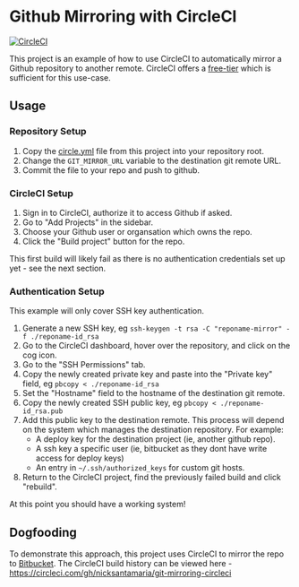 # Github Mirroring with CircleCI

[![CircleCI](https://circleci.com/gh/nicksantamaria/git-mirroring-circleci.svg?style=svg)](https://circleci.com/gh/nicksantamaria/git-mirroring-circleci)

This project is an example of how to use CircleCI to automatically mirror a Github repository to another remote. CircleCI offers a [free-tier](https://circleci.com/pricing/) which is sufficient for this use-case.

## Usage

### Repository Setup

1. Copy the [circle.yml](circle.yml) file from this project into your repository root.
2. Change the `GIT_MIRROR_URL` variable to the destination git remote URL.
3. Commit the file to your repo and push to github.

### CircleCI Setup

1. Sign in to CircleCI, authorize it to access Github if asked.
2. Go to "Add Projects" in the sidebar.
3. Choose your Github user or organsation which owns the repo.
4. Click the "Build project" button for the repo.

This first build will likely fail as there is no authentication credentials set up yet - see the next section.

### Authentication Setup

This example will only cover SSH key authentication. 

1. Generate a new SSH key, eg `ssh-keygen -t rsa -C "reponame-mirror" -f ./reponame-id_rsa`
2. Go to the CircleCI dashboard, hover over the repository, and click on the cog icon.
3. Go to the "SSH Permissions" tab.
4. Copy the newly created private key and paste into the "Private key" field, eg `pbcopy < ./reponame-id_rsa`
5. Set the "Hostname" field to the hostname of the destination git remote.
6. Copy the newly created SSH public key, eg `pbcopy < ./reponame-id_rsa.pub`
7. Add this public key to the destination remote. This process will depend on the system which manages the destination repository. For example:
   - A deploy key for the destination project (ie, another github repo).
   - A ssh key a specific user (ie, bitbucket as they dont have write access for deploy keys)
   - An entry in `~/.ssh/authorized_keys` for custom git hosts.
8. Return to the CircleCI project, find the previously failed build and click "rebuild".

At this point you should have a working system!

## Dogfooding

To demonstrate this approach, this project uses CircleCI to mirror the repo to [Bitbucket](https://bitbucket.org/nicksantamaria/git-mirroring-circleci). The CircleCI build history can be viewed here - https://circleci.com/gh/nicksantamaria/git-mirroring-circleci
